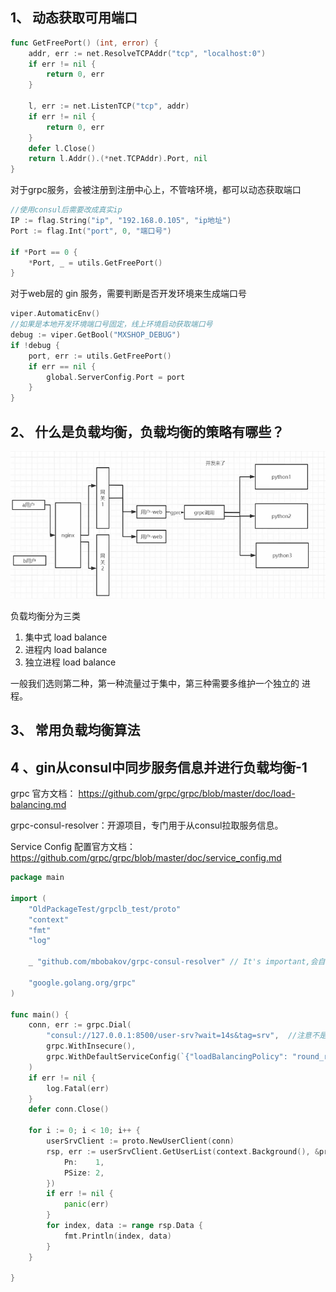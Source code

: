 ## 1、 动态获取可用端口

```go
func GetFreePort() (int, error) {
	addr, err := net.ResolveTCPAddr("tcp", "localhost:0")
	if err != nil {
		return 0, err
	}

	l, err := net.ListenTCP("tcp", addr)
	if err != nil {
		return 0, err
	}
	defer l.Close()
	return l.Addr().(*net.TCPAddr).Port, nil
}
```

对于grpc服务，会被注册到注册中心上，不管啥环境，都可以动态获取端口

```go
//使用consul后需要改成真实ip
IP := flag.String("ip", "192.168.0.105", "ip地址")
Port := flag.Int("port", 0, "端口号")

if *Port == 0 {
    *Port, _ = utils.GetFreePort()
}
```

对于web层的 gin 服务，需要判断是否开发环境来生成端口号

```go
viper.AutomaticEnv()
//如果是本地开发环境端口号固定，线上环境启动获取端口号
debug := viper.GetBool("MXSHOP_DEBUG")
if !debug {
    port, err := utils.GetFreePort()
    if err == nil {
        global.ServerConfig.Port = port
    }
}
```



## 2、 什么是负载均衡，负载均衡的策略有哪些？

![1](img/1.PNG)

负载均衡分为三类

1. 集中式 load balance
2. 进程内 load balance
3. 独立进程 load balance

一般我们选则第二种，第一种流量过于集中，第三种需要多维护一个独立的 进程。



## 3、 常用负载均衡算法

## 4 、gin从consul中同步服务信息并进行负载均衡-1

grpc 官方文档： https://github.com/grpc/grpc/blob/master/doc/load-balancing.md

grpc-consul-resolver：开源项目，专门用于从consul拉取服务信息。

Service Config 配置官方文档：https://github.com/grpc/grpc/blob/master/doc/service_config.md

```go
package main

import (
	"OldPackageTest/grpclb_test/proto"
	"context"
	"fmt"
	"log"

	_ "github.com/mbobakov/grpc-consul-resolver" // It's important,会自动执行 init()函数

	"google.golang.org/grpc"
)

func main() {
	conn, err := grpc.Dial(
		"consul://127.0.0.1:8500/user-srv?wait=14s&tag=srv",  //注意不是下划线 user_src,之前写错过
		grpc.WithInsecure(),
		grpc.WithDefaultServiceConfig(`{"loadBalancingPolicy": "round_robin"}`),
	)
	if err != nil {
		log.Fatal(err)
	}
	defer conn.Close()

	for i := 0; i < 10; i++ {
		userSrvClient := proto.NewUserClient(conn)
		rsp, err := userSrvClient.GetUserList(context.Background(), &proto.PageInfo{
			Pn:    1,
			PSize: 2,
		})
		if err != nil {
			panic(err)
		}
		for index, data := range rsp.Data {
			fmt.Println(index, data)
		}
	}

}
```

